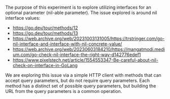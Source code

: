The purpose of this experiment is to explore utilizing interfaces for an
optional parameter (nil-able parameter). The issue explored is around nil
interface values:

+ https://go.dev/tour/methods/12
+ https://go.dev/tour/methods/13
+ https://web.archive.org/web/20231003131005/https://trstringer.com/go-nil-interface-and-interface-with-nil-concrete-value/
+ https://web.archive.org/web/20230603184210/https://mangatmodi.medium.com/go-check-nil-interface-the-right-way-d142776edef1
+ https://www.pixelstech.net/article/1554553347-Be-careful-about-nil-check-on-interface-in-GoLang

We are exploring this issue via a simple HTTP client with methods that can
accept query parameters, but do not require query parameters. Each method has
a distinct set of possible query parameters, but building the URL from the
query parameters is a common operation.
